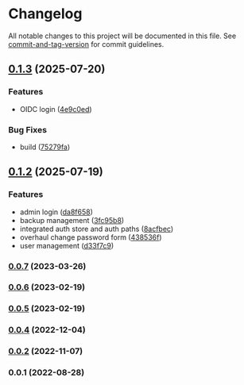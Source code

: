 # Changelog

All notable changes to this project will be documented in this file. See [commit-and-tag-version](https://github.com/absolute-version/commit-and-tag-version) for commit guidelines.

## [0.1.3](https://github.com/phcreery/partman/compare/v0.1.2...v0.1.3) (2025-07-20)


### Features

* OIDC login ([4e9c0ed](https://github.com/phcreery/partman/commit/4e9c0ede299a0cb26be0ad0e1a0fbee8d092662b))


### Bug Fixes

* build ([75279fa](https://github.com/phcreery/partman/commit/75279faa23f4bd3d875f13b65ffe99da13cea0c4))

## [0.1.2](https://github.com/phcreery/partman/compare/v0.1.1...v0.1.2) (2025-07-19)


### Features

* admin login ([da8f658](https://github.com/phcreery/partman/commit/da8f65841820c6b5a1e79630cdb7fe865c4b2370))
* backup management ([3fc95b8](https://github.com/phcreery/partman/commit/3fc95b8da0c4718e03f82318c05e375c896e7edd))
* integrated auth store and auth paths ([8acfbec](https://github.com/phcreery/partman/commit/8acfbec518f5d53971aa1d48486e1989d9bb4c3a))
* overhaul change password form ([438536f](https://github.com/phcreery/partman/commit/438536f66ab91b0794588e1a9930e6eee11b6d09))
* user management ([d33f7c9](https://github.com/phcreery/partman/commit/d33f7c93877f6b0ec877df8c364206a4bb9a775a))

### [0.0.7](https://github.com/phcreery/partman/compare/v0.0.6...v0.0.7) (2023-03-26)

### [0.0.6](https://github.com/phcreery/partman/compare/v0.0.5...v0.0.6) (2023-02-19)

### [0.0.5](https://github.com/phcreery/partman/compare/v0.0.4...v0.0.5) (2023-02-19)

### [0.0.4](https://github.com/phcreery/partman/compare/v0.0.3...v0.0.4) (2022-12-04)

### [0.0.2](https://github.com/phcreery/partman/compare/v0.0.1...v0.0.2) (2022-11-07)

### 0.0.1 (2022-08-28)
